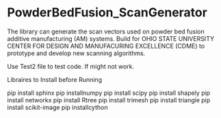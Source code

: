 # PowderBedFusion_ScanGenerator
The library can generate the scan vectors used on powder bed fusion additive manufacturing (AM) systems. Build for OHIO STATE UNIVERSITY CENTER FOR DESIGN AND MANUFACURING EXCELLENCE (CDME) to prototype and develop new scanning algorithms.

Use Test2 file to test code. If might not work.

Libraires to Install before Running

pip install sphinx
pip installnumpy
pip install scipy
pip install shapely
pip install networkx
pip install Rtree
pip install trimesh
pip install triangle
pip install scikit-image
pip installcython
